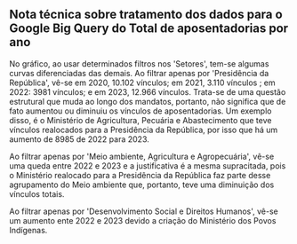 ## Nota técnica sobre tratamento dos dados para o Google Big Query do Total de aposentadorias por ano

No gráfico, ao usar determinados filtros nos 'Setores', tem-se algumas curvas diferenciadas das demais. 
Ao filtrar apenas por 'Presidência da República', vê-se em 2020, 10.102 vínculos; em 2021, 3.110 vínculos ; em 2022: 3981 vínculos; e em 2023, 12.966 vínculos. Trata-se de uma questão estrutural que muda ao longo dos mandatos, portanto, não significa que de fato aumentou ou diminuiu os vínculos de aposentadorias. Um exemplo disso, é o Ministério de Agricultura, Pecuária e Abastecimento que teve vínculos realocados para a Presidência da República, por isso que há um aumento de 8985 de 2022 para 2023.

Ao filtrar apenas por 'Meio ambiente, Agricultura e Agropecuária', vê-se uma queda entre 2022 e 2023 e a justificativa é a mesma supracitada, pois o Ministério realocado para a Presidência da República faz parte desse agrupamento do Meio ambiente que, portanto, teve uma diminuição dos vínculos totais.

Ao filtrar apenas por 'Desenvolvimento Social e Direitos Humanos', vê-se um aumento ente 2022 e 2023 devido a criação do Ministério dos Povos Indígenas.

